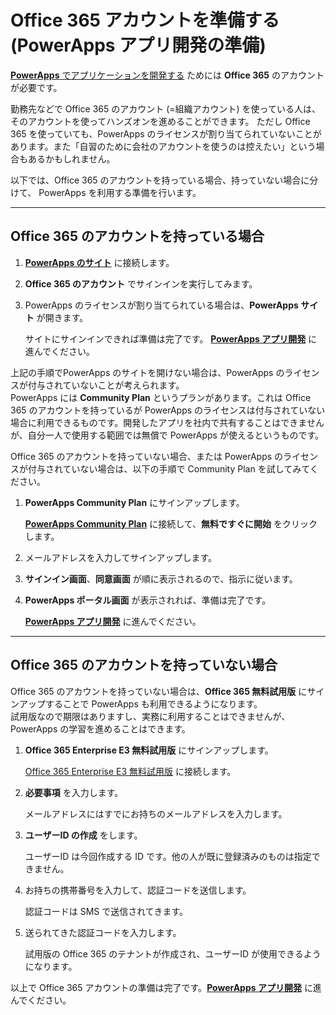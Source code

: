 # Office 365 アカウントを準備する (PowerApps アプリ開発の準備)

[**PowerApps** でアプリケーションを開発する](04_PowerApps.md) ためには **Office 365** のアカウントが必要です。

勤務先などで Office 365 のアカウント (=組織アカウント) を使っている人は、そのアカウントを使ってハンズオンを進めることができます。
ただし Office 365 を使っていても、PowerApps のライセンスが割り当てられていないことがあります。また「自習のために会社のアカウントを使うのは控えたい」という場合もあるかもしれません。

以下では、Office 365 のアカウントを持っている場合、持っていない場合に分けて、 PowerApps を利用する準備を行います。

---

## Office 365 のアカウントを持っている場合

1. [**PowerApps のサイト**](https://web.powerapps.com/) に接続します。
2. **Office 365 のアカウント** でサインインを実行してみます。
3. PowerApps のライセンスが割り当てられている場合は、**PowerApps サイト** が開きます。

    サイトにサインインできれば準備は完了です。 [**PowerApps アプリ開発**](04_PowerApps.md) に進んでください。

上記の手順でPowerApps のサイトを開けない場合は、PowerApps のライセンスが付与されていないことが考えられます。  
PowerApps には **Community Plan** というプランがあります。これは Office 365 のアカウントを持っているが PowerApps のライセンスは付与されていない場合に利用できるものです。開発したアプリを社内で共有することはできませんが、自分一人で使用する範囲では無償で PowerApps が使えるというものです。

Office 365 のアカウントを持っていない場合、または PowerApps のライセンスが付与されていない場合は、以下の手順で Community Plan を試してみてください。  

1. **PowerApps Community Plan** にサインアップします。

    [**PowerApps Community Plan**](https://powerapps.microsoft.com/ja-jp/communityplan) に接続して、**無料ですぐに開始** をクリックします。

2. メールアドレスを入力してサインアップします。
3. **サインイン画面**、**同意画面** が順に表示されるので、指示に従います。
4. **PowerApps ポータル画面** が表示されれば、準備は完了です。

    [**PowerApps アプリ開発**](04_PowerApps.md) に進んでください。

---

## Office 365 のアカウントを持っていない場合

Office 365 のアカウントを持っていない場合は、**Office 365 無料試用版** にサインアップすることで PowerApps も利用できるようになります。  
試用版なので期限はありますし、実務に利用することはできませんが、PowerApps の学習を進めることはできます。

1. **Office 365 Enterprise E3 無料試用版** にサインアップします。

    [Office 365 Enterprise E3 無料試用版](https://products.office.com/ja-jp/business/office-365-enterprise-e3-business-software) に接続します。

2. **必要事項** を入力します。

    メールアドレスにはすでにお持ちのメールアドレスを入力します。

3. **ユーザーID の作成** をします。

    ユーザーID は今回作成する ID です。他の人が既に登録済みのものは指定できません。

4. お持ちの携帯番号を入力して、認証コードを送信します。

    認証コードは SMS で送信されてきます。

5. 送られてきた認証コードを入力します。

    試用版の Office 365 のテナントが作成され、ユーザーID が使用できるようになります。

以上で Office 365 アカウントの準備は完了です。[**PowerApps アプリ開発**](04_PowerApps.md) に進んでください。